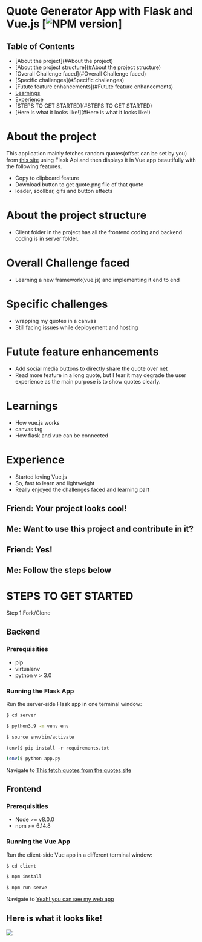 Quote Generator App with Flask and Vue.js [![NPM version](https://img.shields.io/npm/v/copy.svg?style=flat)]
=====

  ## Table of Contents

  * [About the project](#About the project)
  * [About the project structure](#About the project structure)
  * [Overall Challenge faced](#Overall Challenge faced)
  * [Specific challenges](#Specific challenges)
  * [Futute feature enhancements](#Futute feature enhancements)
  * [Learnings](#Learnings)
  * [Experience](#Experience)
  * [STEPS TO GET STARTED](#STEPS TO GET STARTED)
  * [Here is what it looks like!](#Here is what it looks like!)


  # About the project

  This application mainly fetches random quotes(offset can be set by you) from [this site](http://www.quotationspage.com/random.php) using Flask Api and then displays it in Vue app beautifully with the following features. 

  - Copy to clipboard feature
  - Download button to get quote.png file of that quote
  - loader, scollbar, gifs and button effects

  # About the project structure

  - Client folder in the project has all the frontend coding and backend coding is in server folder.

  # Overall Challenge faced

  - Learning a new framework(vue.js) and implementing it end to end

  # Specific challenges

  - wrapping my quotes in a canvas
  - Still facing issues while deployement and hosting

  # Futute feature enhancements

  - Add social media buttons to directly share the quote over net
  - Read more feature in a long quote, but I fear it may degrade the user experience as the main purpose is to show quotes clearly.

  # Learnings

  - How vue.js works
  - canvas tag
  - How flask and vue can be connected

  # Experience

  - Started loving Vue.js
  - So, fast to learn and lightweight
  - Really enjoyed the challenges faced and learning part

  Friend: Your project looks cool!
  ---
  Me: Want to use this project and contribute in it?
  ---
  Friend: Yes!
  ---
  Me: Follow the steps below
  ---

  # STEPS TO GET STARTED

  Step 1:Fork/Clone

  ## Backend

  ### Prerequisities
  - pip
  - virtualenv
  - python v > 3.0

  ### Running the Flask App
  Run the server-side Flask app in one terminal window:

  ```sh
  $ cd server
  ```
  ```sh
  $ python3.9 -m venv env
  ```
  ```sh
  $ source env/bin/activate
  ```
  ```
  (env)$ pip install -r requirements.txt
  ```
  ```sh
  (env)$ python app.py
  ```
  Navigate to [This fetch quotes from the quotes site](http://localhost:5000/quote/random)

  ## Frontend

  ### Prerequisities

  - Node >= v8.0.0
  - npm >= 6.14.8

  ### Running the Vue App
  Run the client-side Vue app in a different terminal window:
  ```sh
  $ cd client
  ```
  ```sh
  $ npm install
  ```
  ```sh
  $ npm run serve
  ```

  Navigate to [Yeah! you can see my web app](http://localhost:8080)

  ## Here is what it looks like!
  ![](project.gif)

